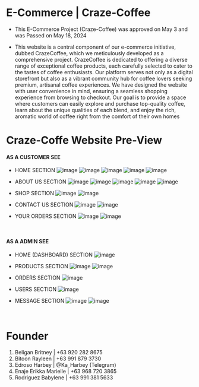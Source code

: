 # E-Commerce | Craze-Coffee
- This E-Commerce Project (Craze-Coffee) was approved on May 3 and was Passed on May 18, 2024
  
- This website is a central component of our e-commerce initiative, dubbed CrazeCoffee, which we meticulously developed as a comprehensive project. CrazeCoffee is dedicated to offering a diverse range of exceptional coffee products, each carefully selected to cater to the tastes of coffee enthusiasts. Our platform serves not only as a digital storefront but also as a vibrant community hub for coffee lovers seeking premium, artisanal coffee experiences. We have designed the website with user convenience in mind, ensuring a seamless shopping experience from browsing to checkout. Our goal is to provide a space where customers can easily explore and purchase top-quality coffee, learn about the unique qualities of each blend, and enjoy the rich, aromatic world of coffee right from the comfort of their own homes


# Craze-Coffe Website Pre-View
#### AS A CUSTOMER SEE
- HOME SECTION
![image](https://github.com/user-attachments/assets/e962ee4d-b986-4a48-9c67-83323ca59dc3)
![image](https://github.com/user-attachments/assets/cf07807b-8f0f-4080-8913-bd09bd86fcbc)
![image](https://github.com/user-attachments/assets/18950760-12ec-4498-8fc0-d98180115b91)
![image](https://github.com/user-attachments/assets/229cc985-e9d5-4adf-a391-c3f0e9985d94)
![image](https://github.com/user-attachments/assets/7575a013-0df7-46ba-b22f-2d1a77be23f2)

- ABOUT US SECTION
![image](https://github.com/user-attachments/assets/e1528aed-ee11-4582-aa5f-cad6a888bea8)
![image](https://github.com/user-attachments/assets/942863b3-1025-4a6d-83eb-d331d52e28cc)
![image](https://github.com/user-attachments/assets/3a167eff-5f49-4e2b-b700-3544f3221c6d)
![image](https://github.com/user-attachments/assets/16be04b7-4084-4857-b586-282442191bfe)
![image](https://github.com/user-attachments/assets/74d0425a-4936-4aff-90a4-fa0a72bf6d67)


- SHOP SECTION
![image](https://github.com/user-attachments/assets/d5e60efb-99ed-4ce5-8656-53bcce8a99ef)
![image](https://github.com/user-attachments/assets/bde6e138-b84d-40b8-9a5a-5e6b0d57f548)


- CONTACT US SECTION
![image](https://github.com/user-attachments/assets/364280e0-6d74-475f-ac97-c2bc142196fa)
![image](https://github.com/user-attachments/assets/1844883f-ad6f-49a2-93a0-954dc40745ea)


- YOUR ORDERS SECTION
![image](https://github.com/user-attachments/assets/2180fb45-c60a-40c5-8230-c8bb6440f05c)
![image](https://github.com/user-attachments/assets/abc50a6f-6dcd-41f4-8bc6-3ba091526fd8)

<br>

#### AS A ADMIN SEE
- HOME (DASHBOARD) SECTION
![image](https://github.com/user-attachments/assets/2664469e-5da9-41f3-8d06-b1c6de665b68)


- PRODUCTS SECTION
![image](https://github.com/user-attachments/assets/bbc9184b-05ec-4ebd-9a68-68aac8467737)
![image](https://github.com/user-attachments/assets/c09ab0c8-7e89-49ff-ac8c-f0f224b71c7a)


- ORDERS SECTION
![image](https://github.com/user-attachments/assets/203c83a6-c5e5-443f-9128-66bed03f4e44)


- USERS SECTION
![image](https://github.com/user-attachments/assets/d5db5f5e-4de0-4596-8e81-91c33ea6a743)


- MESSAGE SECTION
![image](https://github.com/user-attachments/assets/aa67079d-ddd1-413f-8aca-17af4bed5545)
![image](https://github.com/user-attachments/assets/7096b363-5742-4938-9c41-f7f085ef94de)


<br>


# Founder
1. Beligan Britney | +63 920 282 8675
2. Bitoon Rayleen | +63 991 879 3730
3. Edroso Harbey | @Ka_Harbey (Telegram)
4. Enaje Erikka Marielle | +63 968 720 3865
5. Rodriguez Babylene | +63 991 381 5633
